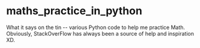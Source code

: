 # maths_practice_in_python
What it says on the tin -- various Python code to help me practice Math. Obviously, StackOverFlow has always been a source of help and inspiration XD. 
